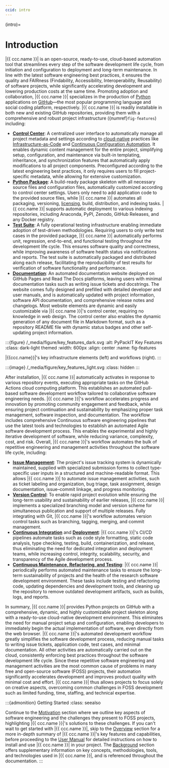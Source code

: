 ```yaml
---
ccid: intro
---
```


(intro)=
# Introduction

|{{ ccc.name }}| is an open-source, ready-to-use, cloud-based automation tool
that streamlines every step of the software development life cycle,
from initiation and configuration to deployment and long-term maintenance.
In line with the latest software engineering best practices,
it ensures the quality and FAIRness (Findability, Accessibility, Interoperability, Reusability)
of software projects,
while significantly accelerating development
and lowering production costs at the same time.
Promoting adoption and collaboration,
|{{ ccc.name }}| specializes in the production of [Python](#bg-py) applications on [GitHub](#bg-gh)—the
most popular programming language and social coding platform, respectively.
|{{ ccc.name }}| is readily installable in both new and existing GitHub repositories,
providing them with a comprehensive and robust project infrastructure ({numref}`fig-features`) including:

- [**Control Center**](#overview-cc): A centralized user interface to automatically manage 
  all project metadata and settings according to [cloud-native](#bg-cloud-native) practices 
  like [Infrastructure-as-Code](#bg-iac) and [Continuous Configuration Automation](#bg-cca). 
  It enables dynamic content management for the entire project, 
  simplifying setup, configuration, and maintenance via built-in templating, 
  inheritance, and synchronization features 
  that automatically apply modifications to all project components. 
  Preconfigured according to the latest engineering best practices, 
  it only requires users to fill project-specific metadata,
  while allowing for extensive customization.
- [**Python Package**](#overview-pkg): A build-ready package skeleton
  with all necessary source files and configuration files, 
  automatically customized according to control center settings. 
  Users only need to add application code to the provided source files, 
  while |{{ ccc.name }}| automates all packaging, versioning, [licensing](#overview-license),
  build, distribution, and indexing tasks.
  |{{ ccc.name }}| supports automatic deployment to various indexing repositories, 
  including Anaconda, PyPI, Zenodo, GitHub Releases, and any Docker registry.
- [**Test Suite**](#overview-testsuite): A fully operational testing infrastructure 
  enabling immediate adoption of test-driven methodologies. 
  Requiring users to only write test cases in the provided package, 
  |{{ ccc.name }}| automatically performs unit, regression, end-to-end, 
  and functional testing throughout the development life cycle. 
  This ensures software quality and correctness, 
  while improving awareness of software health status via notifications and reports. 
  The test suite is automatically packaged and distributed along each release, 
  facilitating the reproducibility of test results 
  for verification of software functionality and performance.
- [**Documentation**](#overview-docs): An automated documentation website
  deployed on GitHub Pages and Read The Docs platforms, 
  leaving users with minimal documentation tasks such as writing issue tickets and docstrings. 
  The website comes fully designed and prefilled with detailed developer and user manuals, 
  and is automatically updated with project information, software API documentation, 
  and comprehensive release notes and changelogs. 
  Most website elements are dynamic and easily customizable via |{{ ccc.name }}|'s control center, 
  requiring no knowledge in web design. 
  The control center also enables the dynamic generation of any document file in Markdown format, 
  such as a repository README file with dynamic status badges
  and other self-updating project information.


:::{figure} /_media/figure/key_features_dark.svg
:alt: PyPackIT Key Features
:class: dark-light themed
:width: 600px
:align: center
:name: fig-features

|{{ccc.name}}|'s key infrastructure elements (left) and workflows (right).
:::

:::{image} /_media/figure/key_features_light.svg
:class: hidden
:::


After installation, |{{ ccc.name }}| automatically activates in response to various repository events, 
executing appropriate tasks on the GitHub Actions cloud computing platform. 
This establishes an automated pull-based software development workflow 
tailored to collaborative software engineering needs. 
|{{ ccc.name }}|'s workflow accelerates progress and innovation 
by promoting community engagement and feedback, 
while ensuring project continuation and sustainability 
by emphasizing proper task management, software inspection, and documentation. 
The workflow includes comprehensive Continuous software engineering pipelines 
that use the latest tools and technologies to establish an automated Agile software development process. 
This enables the experimental and highly iterative development of software, 
while reducing variance, complexity, cost, and risk.
Overall, |{{ ccc.name }}|'s workflow automates the bulk of 
repetitive engineering and management activities throughout the software life cycle, including:

- [**Issue Management**](#overview-its): The project's issue tracking system is dynamically maintained, 
  supplied with specialized submission forms to collect type-specific user inputs 
  in a structured and machine-readable format. 
  This allows |{{ ccc.name }}| to automate issue management activities, 
  such as ticket labeling and organization, bug triage, task assignment, 
  design documentation, issue–commit linkage, and progress monitoring.
- [**Version Control**](#overview-vcs): To enable rapid project evolution 
  while ensuring the long-term usability and sustainability of earlier releases, 
  |{{ ccc.name }}| implements a specialized branching model and version scheme 
  for simultaneous publication and support of multiple releases. 
  Fully integrating with Git, |{{ ccc.name }}|'s workflow automates version control tasks 
  such as branching, tagging, merging, and commit management.
- [**Continuous Integration**](#overview-ci) and [**Deployment**](#overview-cd):
  |{{ ccc.name }}|'s CI/CD pipelines automate tasks 
  such as code style formatting, static code analysis, type checking, testing, build, 
  containerization, and release, thus eliminating the need for dedicated integration and deployment teams, 
  while increasing control, integrity, scalability, security,
  and transparency of the Agile development process.
- [**Continuous Maintenance, Refactoring, and Testing**](#overview-cm):
  |{{ ccc.name }}| periodically performs 
  automated maintenance tasks to ensure the long-term sustainability of projects 
  and the health of the research software development environment. 
  These tasks include testing and refactoring code, 
  updating dependencies and development tools, 
  and cleaning up the repository to remove outdated development artifacts, 
  such as builds, logs, and reports.


In summary, |{{ ccc.name }}| provides Python projects on GitHub 
with a comprehensive, dynamic, and highly customizable project skeleton 
along with a ready-to-use cloud-native development environment. 
This eliminates the need for manual project setup and configuration, 
enabling developers to immediately begin the actual implementation of software, 
even directly from the web browser. 
|{{ ccc.name }}|'s automated development workflow
greatly simplifies the software development process, 
reducing manual tasks to writing issue tickets, 
application code, test cases, and minimal documentation. 
All other activities are automatically carried out on the cloud, 
consistently enforcing best practices throughout the software development life cycle. 
Since these repetitive software engineering and management activities 
are the most common cause of problems in many free and open-source software (FOSS) projects, 
their automation significantly accelerates development
and improves product quality with minimal cost and effort. 
|{{ ccc.name }}| thus allows projects to focus solely on creative aspects,
overcoming common challenges in FOSS development
such as limited funding, time, staffing, and technical expertise.


:::{admonition} Getting Started
:class: seealso

Continue to the [Motivation](#overview) section
where we outline key aspects of software engineering and
the challenges they present to FOSS projects,
highlighting |{{ ccc.name }}|'s solutions to these challenges.
If you can't wait to get started with |{{ ccc.name }}|,
skip to the [Overview](#overview) section for
a more in-depth summary of |{{ ccc.name }}|'s 
key features and capabilities, before proceeding to the
[User Manual](#manual) for detailed instructions
on how to install and use |{{ ccc.name }}| in your project.
The [Background](#bg) section offers
supplementary information on key concepts, methodologies, 
tools, and technologies used in |{{ ccc.name }}|,
and is referenced throughout the documentation.
:::
